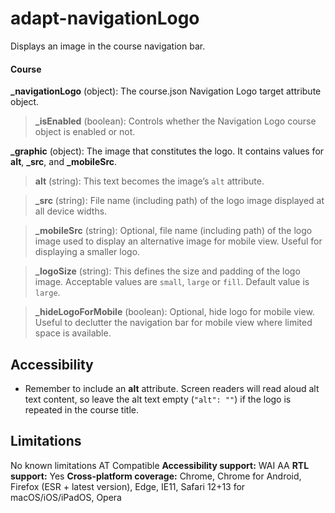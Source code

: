 # adapt-navigationLogo

Displays an image in the course navigation bar.

#### Course

**\_navigationLogo** (object): The course.json Navigation Logo target attribute object.

>**\_isEnabled** (boolean): Controls whether the Navigation Logo course object is enabled or not.

**\_graphic** (object): The image that constitutes the logo. It contains values for **alt**, **_src**, and **_mobileSrc**.

>**alt** (string): This text becomes the image’s `alt` attribute.

>**_src** (string): File name (including path) of the logo image displayed at all device widths.

>**_mobileSrc** (string): Optional, file name (including path) of the logo image used to display an alternative image for mobile view. Useful for displaying a smaller logo.

>**\_logoSize** (string): This defines the size and padding of the logo image. Acceptable values are `small`, `large` or `fill`. Default value is `large`.

>**\_hideLogoForMobile** (boolean): Optional, hide logo for mobile view. Useful to declutter the navigation bar for mobile view where limited space is available.

## Accessibility
+ Remember to include an **alt** attribute. Screen readers will read aloud alt text content, so leave the alt text empty (`"alt": ""`) if the logo is repeated in the course title.

## Limitations
No known limitations
AT Compatible
**Accessibility support:** WAI AA
**RTL support:** Yes
**Cross-platform coverage:** Chrome, Chrome for Android, Firefox (ESR + latest version), Edge, IE11, Safari 12+13 for macOS/iOS/iPadOS, Opera
